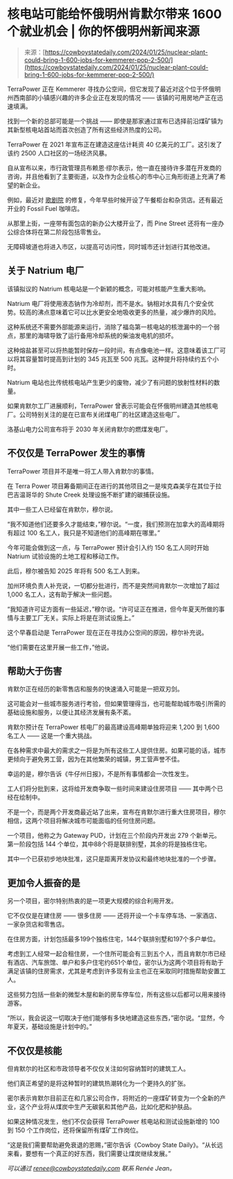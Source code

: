 <!--yml

类别：未分类

日期：2024-05-27 15:13:27

-->

# 核电站可能给怀俄明州肯默尔带来 1600 个就业机会 | 你的怀俄明州新闻来源

> 来源：[https://cowboystatedaily.com/2024/01/25/nuclear-plant-could-bring-1-600-jobs-for-kemmerer-pop-2-500/](https://cowboystatedaily.com/2024/01/25/nuclear-plant-could-bring-1-600-jobs-for-kemmerer-pop-2-500/)

TerraPower 正在 Kemmerer 寻找办公空间，但它发现了最近对这个位于怀俄明州西南部的小镇感兴趣的许多企业正在发现的情况 —— 该镇的可用房地产正在迅速填满。

找到一个新的总部可能是一个挑战 —— 即使是那家通过宣布已选择前沿煤矿镇为其新型核电站首站而首次创造了所有这些经济热度的公司。

TerraPower 在 2021 年宣布正在建造这座估计耗资 40 亿美元的工厂。这引发了该约 2500 人口社区的一场经济风暴。

自从宣布以来，市行政管理员布赖恩·缪尔表示，他一直在接待许多潜在开发商的咨询，并且他看到了主要街道，以及作为企业核心的市中心三角形街道上充满了希望的新企业。

例如，最近对 [歌剧院](https://cowboystatedaily.com/2023/11/12/local-couple-save-historic-kemmerer-opera-house-from-the-wrecking-ball/) 的修复，今年早些时候开设了午餐柜台和杂货店。还有最近开业的 Fossil Fuel 咖啡店。

从那里上街，一座带有面包店的新办公大楼开业了，而 Pine Street 还将有一座办公综合体将在第二阶段包括零售业。

无障碍坡道也将进入市区，以提高可访问性，同时城市还计划进行其他改进。

## 关于 Natrium 电厂

该镇拟议的 Natrium 核电站是一个新颖的概念，可能对核能产生重大影响。

Natrium 电厂将使用液态钠作为冷却剂，而不是水。钠相对水具有几个安全优势。较高的沸点意味着它可以比水更安全地吸收更多的热量，减少爆炸的风险。

这种系统还不需要外部能源来运行，消除了福岛第一核电站的核泄漏中的一个弱点，那里的海啸导致了运行备用冷却系统的柴油发电机的损坏。

这种熔盐甚至可以将热能暂时保存一段时间，有点像电池一样。这意味着该工厂可以将其容量暂时提高到计划的 345 兆瓦至 500 兆瓦。这种提升将持续约五个小时。

Natrium 电站也比传统核电站产生更少的废物，减少了有问题的放射性材料的数量。

如果肯默尔工厂进展顺利，TerraPower 曾表示可能会在怀俄明州建造其他核电厂。公司特别关注的是在已宣布关闭煤电厂的社区建造这些电厂。

洛基山电力公司宣布将于 2030 年关闭肯默尔的燃煤发电厂。

## 不仅仅是 TerraPower 发生的事情

TerraPower 项目并不是唯一将工人带入肯默尔的事情。

在 Terra Power 项目筹备期间正在进行的其他项目之一是埃克森美孚在其位于拉巴吉温哥华的 Shute Creek 处理设施不断扩建的碳捕获设施。

其中一些工人已经留在肯默尔，穆尔说。

“我不知道他们还要多久才能结束，”穆尔说。“一度，我们预测在加拿大的高峰期将有超过 100 名工人，我只是不知道他们的高峰期在哪里。”

今年可能会做到这一点，与 TerraPower 预计会引入约 150 名工人同时开始 Natrium 试验设施的土地工程和移动工作。

此后，穆尔被告知 2025 年将有 500 名工人到来。

加州环境负责人补充说，一切都分批进行，而不是突然间肯默尔一次增加了超过 1,000 名工人，这有助于解决一些问题。

“我知道许可证方面有一些延迟，”穆尔说。“许可证正在推进，但今年夏天所做的事情与主要工厂无关。实际上将是在测试设施上。”

这个早春启动是 TerraPower 现在正在寻找办公空间的原因，穆尔补充说。

“他们需要在这里开展一些工作，”他说。

## 帮助大于伤害

肯默尔正在经历的新零售店和服务的快速涌入可能是一把双刃剑。

这可能会对一些城市服务进行考验，但如果管理得当，也可能帮助城市吸引所需的基础设施和服务，以便让其经济发展有条不紊。

肯默尔预计在 TerraPower 核电厂的最高建设高峰期单独将迎来 1,200 到 1,600 名工人 —— 这是一个重大挑战。

在各种需求中最大的需求之一将是为所有这些工人提供住房。如果可能的话，城市更倾向于避免男工营，因为在其他繁荣的城镇，男工营声誉不佳。

幸运的是，穆尔告诉《牛仔州日报》，不是所有事情都会一次性发生。

工人们将分批到来，这将给开发商争取一些时间来建设住房项目 —— 其中两个已经在绘制中。

不是一个，而是两个开发商最近站了出来，宣布在肯默尔进行重大住房项目，穆尔相信，这两个项目将解决城市可能面临的任何住房问题。

一个项目，他称之为 Gateway PUD，计划在三个阶段内开发出 279 个新单元。第一阶段包括 144 个单位，其中88个将是联排别墅，其余的将是独栋住宅。

其中一个已获初步地块批准，这只是距离开发协议和最终地块批准的一个步骤。

## 更加令人振奋的是

另一个项目，密尔特别热衷的是一项更大规模的综合利用开发。

它不仅仅是在建住房 —— 很多住房 —— 还将开设一个卡车停车场、一家酒店、一家杂货店和零售店。

在住房方面，计划包括最多199个独栋住宅，144个联排别墅和197个多户单位。

考虑到工人经常一起合租住房，一个住所可能会有三到五个人，而且肯默尔市已经有酒店、汽车旅馆、单户和多户住宅约651个单位，密尔认为这两个项目将有助于满足该镇的住房需求，尤其是考虑到许多现有业主也正在采取同时措施帮助安置工人。

这些努力包括一些新的微型木屋和新的房车停车位，所有这些以后都可以用来接待游客。

“所以，我会说这一切取决于他们能够有多快地建造这些东西，”密尔说。“显然，今年夏天，基础设施是计划中的。”

## 不仅仅是核能

但肯默尔的社区和市政领导者不仅仅关注如何容纳暂时的建筑工人。

他们真正希望的是将这种暂时的建筑热潮转化为一个更持久的扩张。

密尔表示肯默尔目前正在和几家公司合作，将附近的一座煤矿转变为一个全新的产业，这个产业将从煤炭中生产无碳氨和其他产品，比如化肥和护肤品。

如果这种情况发生，他们不仅会获得 TerraPower 核电站和测试设施新增的 100 到 150 个工作岗位，还将保留所有煤矿工作岗位。

“这是我们需要帮助避免衰退的恩赐，”密尔告诉《Cowboy State Daily》。“从长远来看，要想有一个真正的好东西，我们需要让煤炭继续发展。”

*可以通过 [renee@cowboystatedaily.com](mailto:renee@cowboystatedaily.com) 联系 Renée Jean。*
